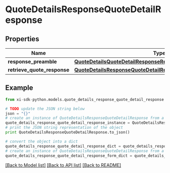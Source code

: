 # QuoteDetailsResponseQuoteDetailResponse


## Properties

Name | Type | Description | Notes
------------ | ------------- | ------------- | -------------
**response_preamble** | [**QuoteDetailsQuoteDetailResponseResponsePreamble**](QuoteDetailsQuoteDetailResponseResponsePreamble.md) |  | [optional] 
**retrieve_quote_response** | [**QuoteDetailsResponseQuoteDetailResponseRetrieveQuoteResponse**](QuoteDetailsResponseQuoteDetailResponseRetrieveQuoteResponse.md) |  | [optional] 

## Example

```python
from xi-sdk-python.models.quote_details_response_quote_detail_response import QuoteDetailsResponseQuoteDetailResponse

# TODO update the JSON string below
json = "{}"
# create an instance of QuoteDetailsResponseQuoteDetailResponse from a JSON string
quote_details_response_quote_detail_response_instance = QuoteDetailsResponseQuoteDetailResponse.from_json(json)
# print the JSON string representation of the object
print QuoteDetailsResponseQuoteDetailResponse.to_json()

# convert the object into a dict
quote_details_response_quote_detail_response_dict = quote_details_response_quote_detail_response_instance.to_dict()
# create an instance of QuoteDetailsResponseQuoteDetailResponse from a dict
quote_details_response_quote_detail_response_form_dict = quote_details_response_quote_detail_response.from_dict(quote_details_response_quote_detail_response_dict)
```
[[Back to Model list]](../README.md#documentation-for-models) [[Back to API list]](../README.md#documentation-for-api-endpoints) [[Back to README]](../README.md)


